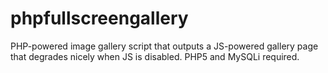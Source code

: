 phpfullscreengallery
====================

PHP-powered image gallery script that outputs a JS-powered gallery page that degrades nicely when JS is disabled.  PHP5 and MySQLi required.
